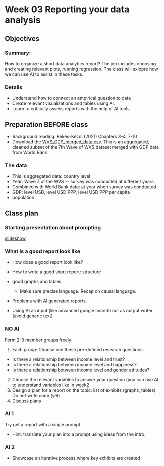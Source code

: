 # Week 03 Reporting your data analysis

## Objectives 

### Summary:  
How to organize a short data analytics report? The job includes choosing and creating relevant plots, running regression. 
The class will exlopre how we can use AI to assist in these tasks.

### Details
* Understand how to connect an empirical question to data 
* Create relevant visualizations and tables using AI.
* Learn to critically assess reports with the help of AI tools.

## Preparation BEFORE class

* Background reading: Békés-Kézdi (2021) Chapters 3-4, 7-10
* Download the [WVS_GDP_merged_data.csv](/data/VWS/WVS_GDP_merged_data.csv). This is an aggregated, cleaned subset of the 7th Wave of WVS dataset merged with GDP data from World Bank

### The data

* This is aggregated data: country level
* Year: Wave 7 of the WVS -- survey was conducted at different years. 
* Combined with World Bank data: at year when survey was conducted
 * GDP: level USD, level USD PPP, level  USD PPP per capita
 * population

## Class plan

### Starting presentation about prompting

[slideshow](https://gabors-data-analysis.com/courses/da-w-ai-2025/da-w-ai-02-prompting)

### What is a good report look like

*	How does a good report look like?
  *	How to write a good short report: structure
  *	good graphs and tables
 	*	Make sure precise language. Recap on causal language.

*	Problems with AI generated reports.
 * Using AI as input (like advanced google search) not as output writer (avoid generic text)


### NO AI

Form 2-3 member groups freely

1. Each group: Choose one these pre-defined research questions:
  * Is there a relationship between income level and trust? 
  * Is there a relationship between income level and happiness? 
  * Is there a relationship between income level and gender attitudes?
2. Choose the relevant variables to answer your question (you can use AI to understand variables like in [week2](/da-w-ai/edit/main/week02)
3. Design a plan for a report on the topic: list of exhibits (graphs, tables). Do not write code (yet)
4. Discuss plans

### AI 1

Try get a report with a single prompt.
* Hint: translate your plan into a prompt using ideas from the intro. 

### AI 2

* Showcase an iterative process where key exhibits are created

